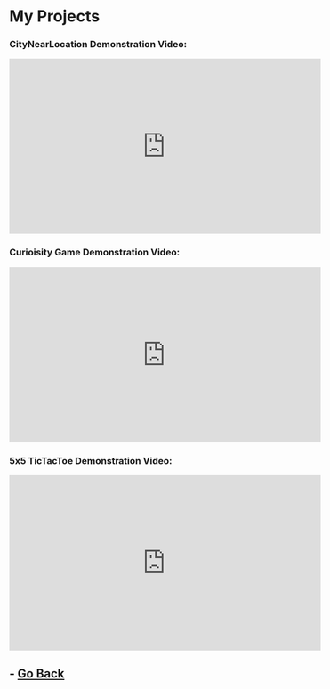 # My Projects

### CityNearLocation Demonstration Video:
<iframe width="560" height="315" src="https://www.youtube.com/embed/r1ads52o4rU" title="YouTube video player" frameborder="0" allow="accelerometer; autoplay; clipboard-write; encrypted-media; gyroscope; picture-in-picture" allowfullscreen></iframe>

### Curioisity Game Demonstration Video:
<iframe width="560" height="315" src="https://www.youtube.com/embed/aIjiJVCWppQ" title="YouTube video player" frameborder="0" allow="accelerometer; autoplay; clipboard-write; encrypted-media; gyroscope; picture-in-picture" allowfullscreen></iframe>

### 5x5 TicTacToe Demonstration Video:
<iframe width="560" height="315" src="https://www.youtube.com/embed/zDFaiSekId0" title="YouTube video player" frameborder="0" allow="accelerometer; autoplay; clipboard-write; encrypted-media; gyroscope; picture-in-picture" allowfullscreen></iframe>



## - [Go Back](https://kylechutjian.github.io/)